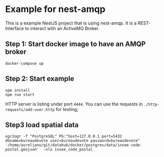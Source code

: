 # Example for nest-amqp

This is a example NestJS project that is using nest-amqp.
It is a REST-Interface to interact with an ActiveMQ Broker.

## Step 1: Start docker image to have an AMQP broker

```
docker-compose up
```

## Step 2: Start example

```
npm install
npm run start
```

HTTP server is listing under port `4444`.
You can use the requests in `./http-requests/add-user.http` for testing;

## Step3 load spatial data

```
ogr2ogr -f "PostgreSQL" PG:"host=127.0.0.1 port=5432 dbname=bureaudevote user=bureaudevote password=bureaudevote" '/home/aureliano/git/datahub/docker/postgres/data/insee-code-postal.geojson'  -nln insee_code_postal
```
